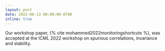 ```yaml
---
layout: post
date: 2022-06-13 00:00:00-0700
inline: true
---
```


Our workshop paper, {% cite mohammed2022monitoringshortcuts %}, was accepted at the ICML 2022 workshop on spurious correlations, invariance and stability.